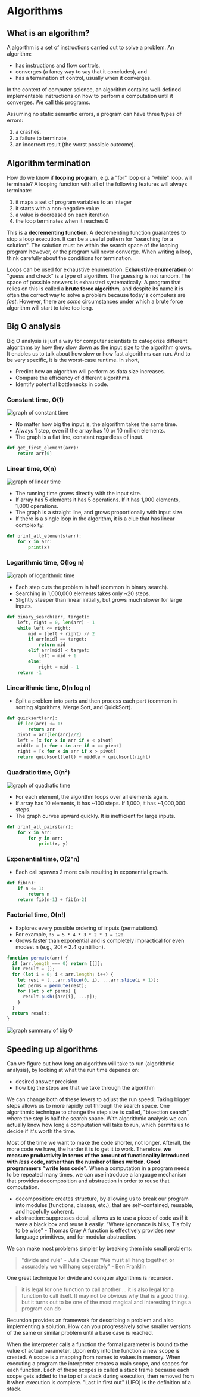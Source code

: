 # Algorithms

## What is an algorithm?

A algorthm is a set of instructions carried out to solve a problem. An algorithm:

- has instructions and flow controls,
- converges (a fancy way to say that it concludes), and
- has a termination of control, usually when it converges.

In the context of computer science, an algorithm contains well-defined implementable instructions on how to perform a computation until it converges. We call this programs.

Assuming no static semantic errors, a program can have three types of errors:

1. a crashes,
2. a failure to terminate,
3. an incorrect result (the worst possible outcome).

## Algorithm termination

How do we know if **looping program**, e.g. a "for" loop or a "while" loop, will terminate? A looping function with all of the following features will always terminate:

1. it maps a set of program variables to an integer
2. it starts with a non-negative value
3. a value is decreased on each iteration
4. the loop terminates when it reaches 0

This is a **decrementing function**. A decrementing function guarantees to stop a loop execution. It can be a useful pattern for "searching for a solution". The solution must be within the search space of the looping program however, or the program will never converge. When writing a loop, think carefully about the conditions for termination.

Loops can be used for exhaustive enumeration. **Exhaustive enumeration** or "guess and check" is a type of algorithm. The guessing is not random. The space of possible answers is exhausted systematically. A program that relies on this is called a **brute force algorithm**, and despite its name it is often the correct way to solve a problem because today's computers are _fast_. However, there are _some_ circumstances under which a brute force algorithm will start to take too long.

## Big O analysis

Big O analysis is just a way for computer scientists to categorize different algorithms by how they slow down as the input size to the algorithm grows. It enables us to talk about how slow or how fast algorithms can run. And to be very specific, it is the worst-case runtime. In short,

- Predict how an algorithm will perform as data size increases.
- Compare the efficiency of different algorithms.
- Identify potential bottlenecks in code.

### Constant time, O(1)

![graph of constant time](./assets/bigo--constant.png "Constant time")

- No matter how big the input is, the algorithm takes the same time.
- Always 1 step, even if the array has 10 or 10 million elements.
- The graph is a flat line, constant regardless of input.

```python
def get_first_element(arr):
    return arr[0]
```

### Linear time, O(n)

![graph of linear time](./assets/bigo--linear.png "Linear time")

- The running time grows directly with the input size.
- If array has 5 elements it has 5 operations. If it has 1,000 elements, 1,000 operations.
- The graph is a straight line, and grows proportionally with input size.
- If there is a single loop in the algorithm, it is a clue that has linear complexity.

```python
def print_all_elements(arr):
    for x in arr:
        print(x)
```

### Logarithmic time, O(log n)

![graph of logarithmic time](./assets/bigo--logarithmic.png "Logarithmic time")

- Each step cuts the problem in half (common in binary search).
- Searching in 1,000,000 elements takes only ~20 steps.
- Slightly steeper than linear initially, but grows much slower for large inputs.

```python
def binary_search(arr, target):
    left, right = 0, len(arr) - 1
    while left <= right:
        mid = (left + right) // 2
        if arr[mid] == target:
            return mid
        elif arr[mid] < target:
            left = mid + 1
        else:
            right = mid - 1
    return -1
```

### Linearithmic time, O(n log n)

- Split a problem into parts and then process each part (common in sorting algorithms, Merge Sort, and QuickSort).

```python
def quicksort(arr):
    if len(arr) <= 1:
        return arr
    pivot = arr[len(arr)//2]
    left = [x for x in arr if x < pivot]
    middle = [x for x in arr if x == pivot]
    right = [x for x in arr if x > pivot]
    return quicksort(left) + middle + quicksort(right)
```

### Quadratic time, O(n²)

![graph of quadratic time](./assets/bigo--quadratic.png "Quadratic time")

- For each element, the algorithm loops over all elements again.
- If array has 10 elements, it has ~100 steps. If 1,000, it has ~1,000,000 steps.
- The graph curves upward quickly. It is inefficient for large inputs.

```python
def print_all_pairs(arr):
    for x in arr:
        for y in arr:
            print(x, y)
```

### Exponential time, O(2^n)

- Each call spawns 2 more calls resulting in exponential growth.

```python
def fib(n):
    if n <= 1:
        return n
    return fib(n-1) + fib(n-2)
```

### Factorial time, O(n!)

- Explores every possible ordering of inputs (permutations).
- For example, `!5 = 5 * 4 * 3 * 2 * 1 = 120`.
- Grows faster than exponential and is completely impractical for even modest n (e.g., 20! ≈ 2.4 quintillion).

```js
function permute(arr) {
  if (arr.length === 0) return [[]];
  let result = [];
  for (let i = 0; i < arr.length; i++) {
    let rest = [...arr.slice(0, i), ...arr.slice(i + 1)];
    let perms = permute(rest);
    for (let p of perms) {
      result.push([arr[i], ...p]);
    }
  }
  return result;
}
```

![graph summary of big O](./assets/bigo--summary.png "Summary")

## Speeding up algorithms

Can we figure out how long an algorithm will take to run (algorithmic analysis), by looking at what the run time depends on:

- desired answer precision
- how big the steps are that we take through the algorithm

We can change both of these levers to adjust the run speed. Taking bigger steps allows us to more rapidly cut through the search space. One algorithmic technique to change the step size is called, "bisection search", where the step is half the search space. With algorithmic analysis we can actually know how long a computation will take to run, which permits us to decide if it's worth the time.

Most of the time we want to make the code shorter, not longer. Afterall, the more code we have, the harder it is to get it to work. Therefore, **we measure productivity in terms of the amount of functionality introduced with _less_ code, rather than the number of lines written. Good programmers "write less code".** When a computation in a program needs to be repeated many times, we can use introduce a language mechanism that provides decomposition and abstraction in order to reuse that computation.

- decomposition: creates structure, by allowing us to break our program into modules (functions, classes, etc.), that are self-contained, reusable, and hopefully coherent.
- abstraction: suppresses detail, allows us to use a piece of code as if it were a black box and reuse it easily. "Where ignorance is bliss, Tis folly to be wise" - Thomas Gray
A function is effectively provides new language primitives, and for modular abstraction.

We can make most problems simpler by breaking them into small problems:

> "divide and rule" - Julia Caesar
> "We must all hang together, or assuradely we will hang seperately" - Ben Franklin

One great technique for divide and conquer algorithms is recursion.

> it is legal for one function to call another ... it is also legal for a function to call itself. It may not be obvious why that is a good thing, but it turns out to be one of the most magical and interesting things a program can do

Recursion provides an framework for describing a problem and also implementing a solution. How can you progressively solve smaller versions of the same or similar problem until a base case is reached.

When the interpreter calls a function the formal parameter is bound to the value of actual parameter. Upon entry into the function a new scope is created. A scope is a mapping from names to values in memory. When executing a program the interpreter creates a main scope, and scopes for each function. Each of these scopes is called a stack frame because each scope gets added to the top of a stack during execution, then removed from it when execution is complete. "Last in first out" (LIFO) is the definition of a stack.
